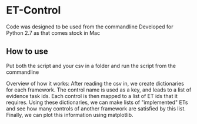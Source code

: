 # ET-Control

Code was designed to be used from the commandline
Developed for Python 2.7 as that comes stock in Mac

## How to use
Put both the script and your csv in a folder and run the script from the commandline


Overview of how it works:
After reading the csv in, we create dictionaries for each framework.
The control name is used as a key, and leads to a list of evidence task ids.
Each control is then mapped to a list of ET ids that it requires.
Using these dictionaries, we can make lists of "implemented" ETs and see how many controls of another framework are satisfied by this list.
Finally, we can plot this information using matplotlib.

